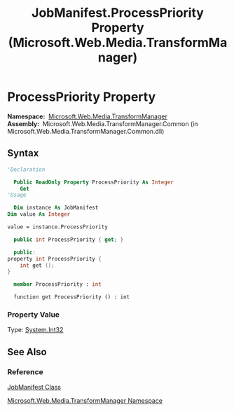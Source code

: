 ﻿---
title: JobManifest.ProcessPriority Property (Microsoft.Web.Media.TransformManager)
TOCTitle: ProcessPriority Property
ms:assetid: P:Microsoft.Web.Media.TransformManager.JobManifest.ProcessPriority
ms:mtpsurl: https://msdn.microsoft.com/en-us/library/microsoft.web.media.transformmanager.jobmanifest.processpriority(v=VS.90)
ms:contentKeyID: 36868651
ms.date: 06/14/2012
mtps_version: v=VS.90
f1_keywords:
- Microsoft.Web.Media.TransformManager.JobManifest.get_ProcessPriority
- Microsoft.Web.Media.TransformManager.JobManifest.ProcessPriority
dev_langs:
- csharp
- jscript
- vb
- FSharp
- cpp
api_location:
- Microsoft.Web.Media.TransformManager.Common.dll
api_name:
- Microsoft.Web.Media.TransformManager.JobManifest.get_ProcessPriority
- Microsoft.Web.Media.TransformManager.JobManifest.ProcessPriority
api_type:
- Managed
topic_type:
- apiref
- kbSyntax
product_family_name: VS
ROBOTS: INDEX,FOLLOW
---

# ProcessPriority Property

**Namespace:**  [Microsoft.Web.Media.TransformManager](microsoft-web-media-transformmanager-namespace.md)  
**Assembly:**  Microsoft.Web.Media.TransformManager.Common (in Microsoft.Web.Media.TransformManager.Common.dll)

## Syntax

```vb
'Declaration

  Public ReadOnly Property ProcessPriority As Integer
    Get
'Usage

  Dim instance As JobManifest
Dim value As Integer

value = instance.ProcessPriority
```

```csharp
  public int ProcessPriority { get; }
```

```cpp
  public:
property int ProcessPriority {
    int get ();
}
```

``` fsharp
  member ProcessPriority : int
```

```jscript
  function get ProcessPriority () : int
```

### Property Value

Type: [System.Int32](https://msdn.microsoft.com/library/td2s409d)  

## See Also

### Reference

[JobManifest Class](jobmanifest-class-microsoft-web-media-transformmanager.md)

[Microsoft.Web.Media.TransformManager Namespace](microsoft-web-media-transformmanager-namespace.md)

